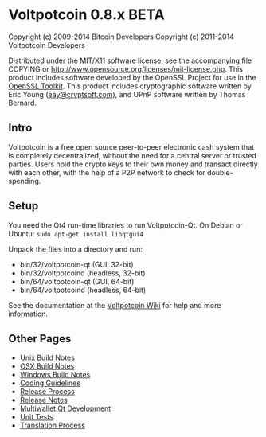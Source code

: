 Voltpotcoin 0.8.x BETA
====================

Copyright (c) 2009-2014 Bitcoin Developers
Copyright (c) 2011-2014 Voltpotcoin Developers

Distributed under the MIT/X11 software license, see the accompanying
file COPYING or http://www.opensource.org/licenses/mit-license.php.
This product includes software developed by the OpenSSL Project for use in the [OpenSSL Toolkit](http://www.openssl.org/). This product includes
cryptographic software written by Eric Young ([eay@cryptsoft.com](mailto:eay@cryptsoft.com)), and UPnP software written by Thomas Bernard.


Intro
---------------------
Voltpotcoin is a free open source peer-to-peer electronic cash system that is
completely decentralized, without the need for a central server or trusted
parties.  Users hold the crypto keys to their own money and transact directly
with each other, with the help of a P2P network to check for double-spending.


Setup
---------------------
You need the Qt4 run-time libraries to run Voltpotcoin-Qt. On Debian or Ubuntu:
	`sudo apt-get install libqtgui4`

Unpack the files into a directory and run:

- bin/32/voltpotcoin-qt (GUI, 32-bit)
- bin/32/voltpotcoind (headless, 32-bit)
- bin/64/voltpotcoin-qt (GUI, 64-bit)
- bin/64/voltpotcoind (headless, 64-bit)

See the documentation at the [Voltpotcoin Wiki](http://voltpotcoin.info)
for help and more information.


Other Pages
---------------------
- [Unix Build Notes](build-unix.md)
- [OSX Build Notes](build-osx.md)
- [Windows Build Notes](build-msw.md)
- [Coding Guidelines](coding.md)
- [Release Process](release-process.md)
- [Release Notes](release-notes.md)
- [Multiwallet Qt Development](multiwallet-qt.md)
- [Unit Tests](unit-tests.md)
- [Translation Process](translation_process.md)
